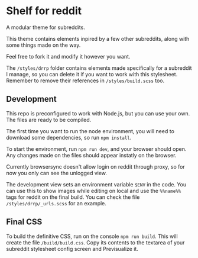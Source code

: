 # Shelf for reddit

A modular theme for subreddits.

This theme contains elements inpired by a few other subreddits, along with some things made on the way.

Feel free to fork it and modify it however you want.

The `/styles/drrp` folder contains elements made specifically for a subreddit I manage, so you can delete it if you want to work with this stylesheet.
Remember to remove their references in `/styles/build.scss` too.

## Development

This repo is preconfigured to work with Node.js, but you can use your own. The files are ready to be compiled.

The first time you want to run the node environment, you will need to download some dependencies, so run `npm install`.

To start the environment, run `npm run dev`, and your browser should open. Any changes made on the files should appear instatly on the browser.

Currently browsersync doesn't allow login on reddit through proxy, so for now you only can see the unlogged view.

The development view sets an environment variable `$ENV` in the code. You can use this to show images while editing on local and use the `%%name%%` tags for reddit on the final build. You can check the file `/styles/drrp/_urls.scss` for an example.

## Final CSS

To build the definitive CSS, run on the console `npm run build`. This will create the file `/build/build.css`. Copy its contents to the textarea of your subreddit stylesheet config screen and Previsualize it.
